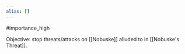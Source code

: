 ```yaml
---
alias: []
---
```


#importance_high 

Objective: stop threats/attacks on [[Nobuske]] alluded to in [[Nobuske's Threat]].

